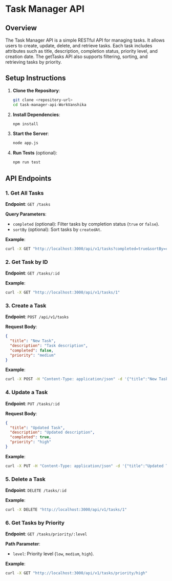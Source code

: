 # Task Manager API

## Overview

The Task Manager API is a simple RESTful API for managing tasks. It allows users to create, update, delete, and retrieve tasks. Each task includes attributes such as title, description, completion status, priority level, and creation date. The getTasks API also supports filtering, sorting, and retrieving tasks by priority.

## Setup Instructions

1. **Clone the Repository**:

   ```bash
   git clone <repository-url>
   cd task-manager-api-WorkVanshika
   ```

2. **Install Dependencies**:

   ```bash
   npm install
   ```

3. **Start the Server**:

   ```bash
   node app.js
   ```

4. **Run Tests** (optional):
   ```bash
   npm run test
   ```

## API Endpoints

### 1. Get All Tasks

**Endpoint**: `GET /tasks`

**Query Parameters**:

- `completed` (optional): Filter tasks by completion status (`true` or `false`).
- `sortBy` (optional): Sort tasks by `createdAt`.

**Example**:

```bash
curl -X GET "http://localhost:3000/api/v1/tasks?completed=true&sortBy=createdAt"
```

### 2. Get Task by ID

**Endpoint**: `GET /tasks/:id`

**Example**:

```bash
curl -X GET "http://localhost:3000/api/v1/tasks/1"
```

### 3. Create a Task

**Endpoint**: `POST /api/v1/tasks`

**Request Body**:

```json
{
  "title": "New Task",
  "description": "Task description",
  "completed": false,
  "priority": "medium"
}
```

**Example**:

```bash
curl -X POST -H "Content-Type: application/json" -d '{"title":"New Task","description":"Task description","completed":false,"priority":"medium"}' "http://localhost:3000/api/v1/tasks"
```

### 4. Update a Task

**Endpoint**: `PUT /tasks/:id`

**Request Body**:

```json
{
  "title": "Updated Task",
  "description": "Updated description",
  "completed": true,
  "priority": "high"
}
```

**Example**:

```bash
curl -X PUT -H "Content-Type: application/json" -d '{"title":"Updated Task","description":"Updated description","completed":true,"priority":"high"}' "http://localhost:3000/api/v1/tasks/1"
```

### 5. Delete a Task

**Endpoint**: `DELETE /tasks/:id`

**Example**:

```bash
curl -X DELETE "http://localhost:3000/api/v1/tasks/1"
```

### 6. Get Tasks by Priority

**Endpoint**: `GET /tasks/priority/:level`

**Path Parameter**:

- `level`: Priority level (`low`, `medium`, `high`).

**Example**:

```bash
curl -X GET "http://localhost:3000/api/v1/tasks/priority/high"
```
